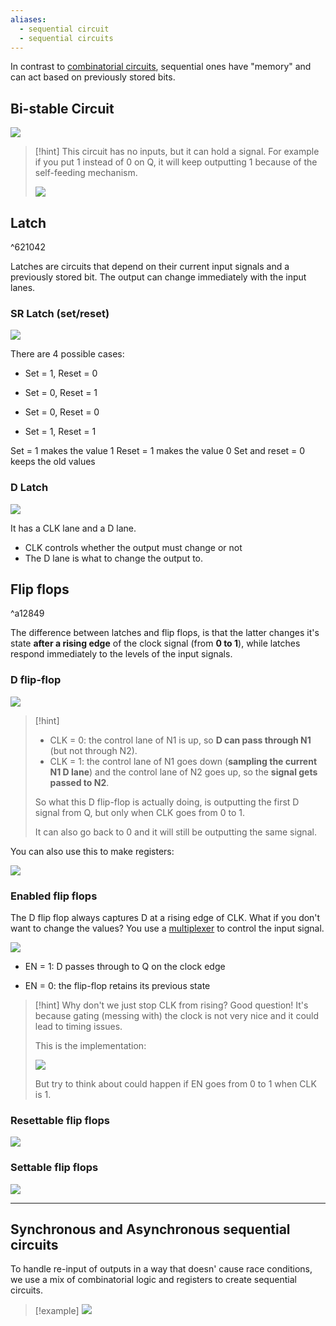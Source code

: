 ```yaml
---
aliases:
  - sequential circuit
  - sequential circuits
---
```

In contrast to [combinatorial circuits](4.%20Combinational%20circuits.md), sequential ones have "memory" and can act based on previously stored bits.

## Bi-stable Circuit

![](../z_images/Pasted%20image%2020250120140842.png)

> [!hint]
> This circuit has no inputs, but it can hold a signal.
> For example if you put 1 instead of 0 on Q, it will keep outputting 1 because of the self-feeding mechanism.
> 
> ![](../z_images/Pasted%20image%2020250120141213.png)


## Latch

^621042

Latches are circuits that depend on their current input signals and a previously stored bit. 
The output can change immediately with the input lanes.
### SR Latch (set/reset)

![](../z_images/Pasted%20image%2020250120141259.png)

There are 4 possible cases:
- Set = 1, Reset = 0

- Set = 0, Reset = 1

- Set = 0, Reset = 0

- Set = 1, Reset = 1

Set = 1 makes the value 1
Reset = 1 makes the value 0
Set and reset = 0 keeps the old values

### D Latch

![](../z_images/Pasted%20image%2020250124114819.png)

It has a CLK lane and a D lane.
- CLK controls whether the output must change or not
- The D lane is what to change the output to.

## Flip flops

^a12849

The difference between latches and flip flops, is that the latter changes it's state **after a rising edge** of the clock signal (from **0 to 1**), while latches respond immediately to the levels of the input signals.

### D flip-flop

![](../z_images/Pasted%20image%2020250124124910.png)

> [!hint]
> - CLK = 0: the control lane of N1 is up, so **D can pass through N1** (but not through N2).
> - CLK = 1: the control lane of N1 goes down (**sampling the current N1 D lane**) and the control lane of N2 goes up, so the **signal gets passed to N2**.
>   
> So what this D flip-flop is actually doing, is outputting the first D signal from Q, but only when CLK goes from 0 to 1.
> 
> It can also go back to 0 and it will still be outputting the same signal.


You can also use this to make registers:

![](../z_images/Pasted%20image%2020250124130119.png)

### Enabled flip flops

The D flip flop always captures D at a rising edge of CLK.
What if you don't want to change the values? You use a [multiplexer](10.%20Multiplexer.md) to control the input signal.

![](../z_images/Pasted%20image%2020250124131349.png)

- EN = 1: D passes through to Q on the clock edge

- EN = 0: the flip-flop retains its previous state

> [!hint] Why don't we just stop CLK from rising?
> Good question! It's because gating (messing with) the clock is not very nice and it could lead to timing issues.
> 
> This is the implementation:
> 
> ![](../z_images/Pasted%20image%2020250124131742.png)
> 
> But try to think about could happen if EN goes from 0 to 1 when CLK is 1.


### Resettable flip flops

![](../z_images/Pasted%20image%2020250124134412.png)


### Settable flip flops

![](../z_images/Pasted%20image%2020250124134442.png)

---

## Synchronous and Asynchronous sequential circuits

To handle re-input of outputs in a way that doesn' cause race conditions, we use a mix of combinatorial logic and registers to create sequential circuits.

> [!example]
> ![](../z_images/Pasted%20image%2020250130115805.png)
